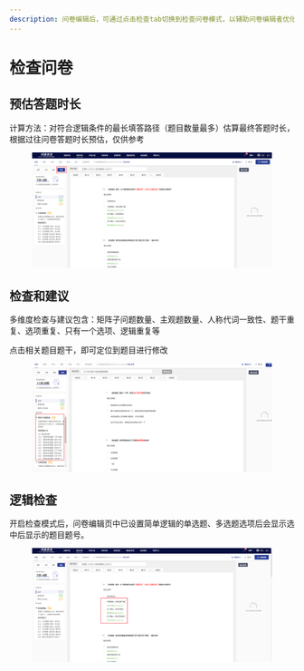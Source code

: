 ```yaml
---
description: 问卷编辑后，可通过点击检查tab切换到检查问卷模式，以辅助问卷编辑者优化题目内容与调研方法，从而提升问卷的回收率和答题质量。
---
```


# 检查问卷

## 预估答题时长

计算方法：对符合逻辑条件的最长填答路径（题目数量最多）估算最终答题时长，根据过往问卷答题时长预估，仅供参考

<figure><img src="../.gitbook/assets/image (1) (1) (1) (1) (1) (1) (1) (1) (1) (1) (1) (1) (1) (1) (1) (1) (1) (1) (1) (1) (1) (1) (1).png" alt=""><figcaption></figcaption></figure>

## 检查和建议

多维度检查与建议包含：矩阵子问题数量、主观题数量、人称代词一致性、题干重复、选项重复、只有一个选项、逻辑重复等

点击相关题目题干，即可定位到题目进行修改

<figure><img src="../.gitbook/assets/image (39).png" alt=""><figcaption></figcaption></figure>



## 逻辑检查

开启检查模式后，问卷编辑页中已设置简单逻辑的单选题、多选题选项后会显示选中后显示的题目题号。



<figure><img src="../.gitbook/assets/image (2) (1) (1) (1) (1) (1) (1) (1) (1) (1) (1) (1) (1) (1) (1) (1) (1) (1) (1) (1) (1) (1).png" alt=""><figcaption></figcaption></figure>
